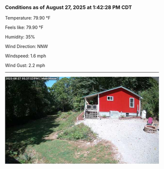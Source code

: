 ### Conditions as of August 27, 2025 at 1:42:28 PM CDT 

Temperature: 79.90 &deg;F

Feels like: 79.90 &deg;F

Humidity: 35%

Wind Direction: NNW

Windspeed: 1.6 mph

Wind Gust: 2.2 mph

---

<img src="./images/latest.jpeg"/>

